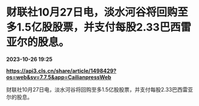 # 财联社10月27日电，淡水河谷将回购至多1.5亿股股票，并支付每股2.33巴西雷亚尔的股息。

**2023-10-26 19:25**

**https://api3.cls.cn/share/article/1498429?os=web&sv=7.7.5&app=CailianpressWeb**

财联社10月27日电，淡水河谷将回购至多1.5亿股股票，并支付每股2.33巴西雷亚尔的股息。